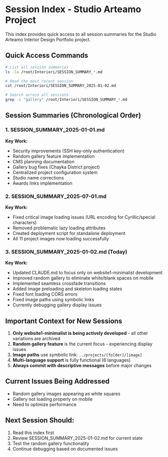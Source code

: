 # Session Index - Studio Arteamo Project

This index provides quick access to all session summaries for the Studio Arteamo Interior Design Portfolio project.

## Quick Access Commands
```bash
# List all session summaries
ls -la /root/Interiori/SESSION_SUMMARY_*.md

# Read the most recent session
cat /root/Interiori/SESSION_SUMMARY_2025-01-02.md

# Search across all sessions
grep -i "gallery" /root/Interiori/SESSION_SUMMARY_*.md
```

## Session Summaries (Chronological Order)

### 1. SESSION_SUMMARY_2025-01-01.md
**Key Work:**
- Security improvements (SSH key-only authentication)
- Random gallery feature implementation
- CMS planning documentation
- Gallery bug fixes (Chayka District project)
- Centralized project configuration system
- Studio name corrections
- Awards links implementation

### 2. SESSION_SUMMARY_2025-07-01.md
**Key Work:**
- Fixed critical image loading issues (URL encoding for Cyrillic/special characters)
- Removed problematic lazy loading attributes
- Created deployment script for standalone deployment
- All 11 project images now loading successfully

### 3. SESSION_SUMMARY_2025-01-02.md (Today)
**Key Work:**
- Updated CLAUDE.md to focus only on website1-minimalist development
- Improved random gallery to eliminate white/blank spaces on mobile
- Implemented seamless crossfade transitions
- Added image preloading and skeleton loading states
- Fixed font loading CORS errors
- Fixed image paths using symbolic links
- Currently debugging gallery display issues

## Important Context for New Sessions

1. **Only website1-minimalist is being actively developed** - all other variations are archived
2. **Random gallery feature** is the current focus - experiencing display issues
3. **Image paths** use symbolic link: `../projects/[folder]/[image]`
4. **Multi-language support** is fully functional (6 languages)
5. **Always commit with descriptive messages** before major changes

## Current Issues Being Addressed
- Random gallery images appearing as white squares
- Gallery not loading properly on mobile
- Need to optimize performance

## Next Session Should:
1. Read this index first
2. Review SESSION_SUMMARY_2025-01-02.md for current state
3. Test the random gallery functionality
4. Continue debugging based on documented issues